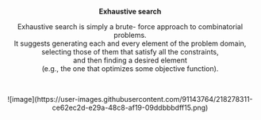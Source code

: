 

<p align="center">
    <strong>Exhaustive search</strong>
</p>
<p align="center">
    Exhaustive search is simply a brute- force approach to combinatorial problems.
    <br />
 It suggests generating each and every element of the problem domain,<br /> selecting
those of them that satisfy all the
constraints, <br />and then finding a desired
element <br />(e.g., the one that optimizes some objective function).

<br />
    </p>
<br />
</p>
<p align="center">
   ![image](https://user-images.githubusercontent.com/91143764/218278311-ce62ec2d-e29a-48c8-af19-09ddbbbdff15.png) 
</p>


<br />

